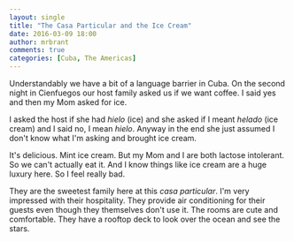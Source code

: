 ```yaml
---
layout: single
title: "The Casa Particular and the Ice Cream"
date: 2016-03-09 18:00
author: mrbrant
comments: true
categories: [Cuba, The Americas]
---
```

Understandably we have a bit of a language barrier in Cuba. On the second night in Cienfuegos our host family asked us if we want coffee. I said yes and then my Mom asked for ice.

I asked the host if she had <i>hielo</i> (ice) and she asked if I meant <i>helado</i> (ice cream) and I said no, I mean <i>hielo</i>. Anyway in the end she just assumed I don't know what I'm asking and brought ice cream.

It's delicious. Mint ice cream. But my Mom and I are both lactose intolerant. So we can't actually eat it. And I know things like ice cream are a huge luxury here. So I feel really bad.

They are the sweetest family here at this <i>casa particular</i>. I'm very impressed with their hospitality. They provide air conditioning for their guests even though they themselves don't use it. The rooms are cute and comfortable. They have a rooftop deck to look over the ocean and see the stars.